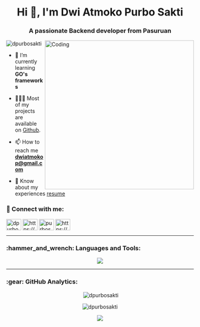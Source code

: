 <h1 align="center">Hi 👋, I'm Dwi Atmoko Purbo Sakti</h1>
<h3 align="center">A passionate Backend developer from Pasuruan</h3>
<img align="right" alt="Coding" width="400" src="https://cdn.dribbble.com/users/1162077/screenshots/3848914/programmer.gif">

<p align="left"> <img src="https://komarev.com/ghpvc/?username=dpurbosakti&label=Profile%20views&color=0e75b6&style=flat" alt="dpurbosakti" /> </p>

- 🌱 I’m currently learning **GO's frameworks**

- 👨🏻‍💻 Most of my projects are available on [Github](https://github.com/dpurbosakti?tab=repositories).

- 📫 How to reach me **dwiatmokop@gmail.com**

- 📄 Know about my experiences [resume](https://drive.google.com/file/d/1GL38oKIPwWpx1dF_5XxFo6s5z98ofJ4c/view?usp=sharing)

<h3 align="left">🔗 Connect with me:</h3>
<p align="left">
<a href="https://twitter.com/dpurbosakti" target="blank"><img align="center" src="https://raw.githubusercontent.com/rahuldkjain/github-profile-readme-generator/master/src/images/icons/Social/twitter.svg" alt="dpurbosakti" height="30" width="40" /></a>
<a href="https://www.linkedin.com/in/dwi-atmoko-purbo-sakti-573b861ba/" target="blank"><img align="center" src="https://raw.githubusercontent.com/rahuldkjain/github-profile-readme-generator/master/src/images/icons/Social/linked-in-alt.svg" alt="https://www.linkedin.com/in/dwi-atmoko-purbo-sakti-573b861ba/" height="30" width="40" /></a>
<a href="https://instagram.com/purbosakti" target="blank"><img align="center" src="https://raw.githubusercontent.com/rahuldkjain/github-profile-readme-generator/master/src/images/icons/Social/instagram.svg" alt="purbosakti" height="30" width="40" /></a>
<a href="https://www.hackerrank.com/dwiatmokop" target="blank"><img align="center" src="https://raw.githubusercontent.com/rahuldkjain/github-profile-readme-generator/master/src/images/icons/Social/hackerrank.svg" alt="https://www.hackerrank.com/dwiatmokop" height="30" width="40" /></a>
</p>



---

<h3 align="left">:hammer_and_wrench: Languages and Tools:</h3>
<p align="center">
  <a href="https://skillicons.dev">
    <img src="https://skillicons.dev/icons?i=aws,discord,docker,git,github,go,mysql,postgres,py,stackoverflow,vscode," />
  </a>
</p>

---

<h3 align="left">:gear: GitHub Analytics:</h3>
<div align="center">
<p>&nbsp;<img align="center" src="https://github-readme-stats.vercel.app/api?username=dpurbosakti&show_icons=true&theme=algolia&locale=en" alt="dpurbosakti" /></p>

<p><img align="center" src="https://github-readme-streak-stats.herokuapp.com/?user=dpurbosakti&theme=algolia&" alt="dpurbosakti" /></p>
  <img src="https://camo.githubusercontent.com/b867e04377eea646939445ce4e0565253428256abc39c6d32d7b67aab3160d18/68747470733a2f2f63617073756c652d72656e6465722e76657263656c2e6170702f6170693f747970653d776176696e6726636f6c6f723d6772616469656e74266865696768743d3130302673656374696f6e3d666f6f746572" theme=tokyonight/>
</div>


